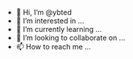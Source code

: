 - 👋 Hi, I’m @ybted
- 👀 I’m interested in ...
- 🌱 I’m currently learning ...
- 💞️ I’m looking to collaborate on ...
- 📫 How to reach me ...

<!---
HAHAHA!I am a freshman in Sun-Yet-Sen UNIVERSITY,a university in China!
My major is a branch of computer science.
To be honest,i don't konw whether coding is my favourite thing ,but one thing i am sure is that i want to do some coding now,and i really feel excited for it!
And that's enough, isn't that???
I am happy to join in the GitHub family!
--->
